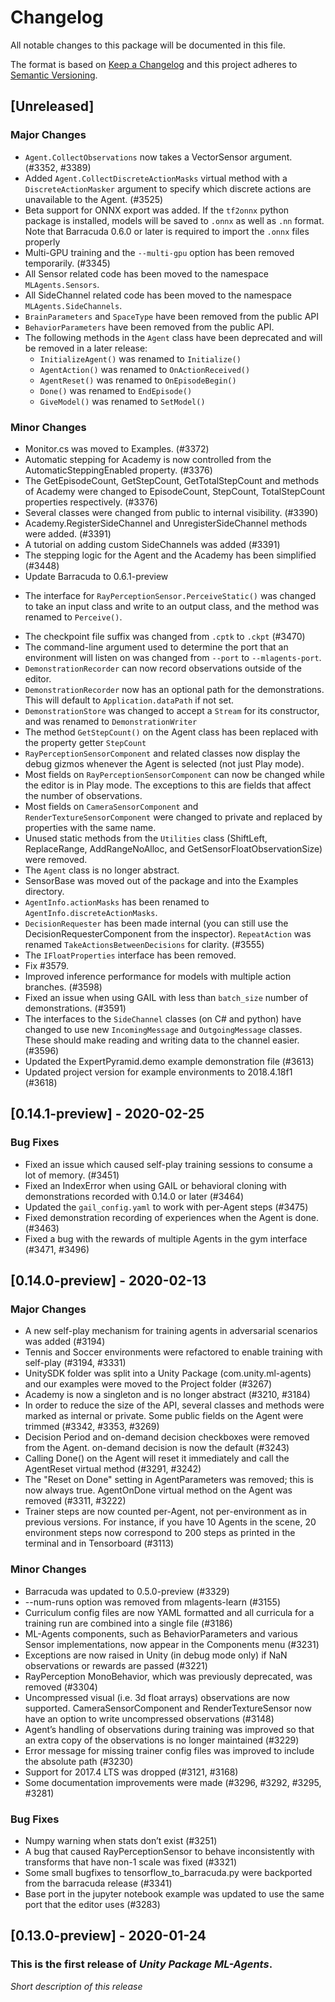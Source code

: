 # Changelog
All notable changes to this package will be documented in this file.

The format is based on [Keep a Changelog](http://keepachangelog.com/en/1.0.0/)
and this project adheres to [Semantic Versioning](http://semver.org/spec/v2.0.0.html).


## [Unreleased]
### Major Changes
 - `Agent.CollectObservations` now takes a VectorSensor argument. (#3352, #3389)
 - Added `Agent.CollectDiscreteActionMasks` virtual method with a `DiscreteActionMasker` argument to specify which discrete actions are unavailable to the Agent. (#3525)
 - Beta support for ONNX export was added. If the `tf2onnx` python package is installed, models will be saved to `.onnx` as well as `.nn` format.
 Note that Barracuda 0.6.0 or later is required to import the `.onnx` files properly
 - Multi-GPU training and the `--multi-gpu` option has been removed temporarily. (#3345)
 - All Sensor related code has been moved to the namespace `MLAgents.Sensors`.
 - All SideChannel related code has been moved to the namespace `MLAgents.SideChannels`.
 - `BrainParameters` and `SpaceType` have been removed from the public API
 - `BehaviorParameters` have been removed from the public API.
 - The following methods in the `Agent` class have been deprecated and will be removed in a later release:
   - `InitializeAgent()` was renamed to `Initialize()`
   - `AgentAction()` was renamed to `OnActionReceived()`
   - `AgentReset()` was renamed to `OnEpisodeBegin()`
   - `Done()` was renamed to `EndEpisode()`
   - `GiveModel()` was renamed to `SetModel()`

### Minor Changes
 - Monitor.cs was moved to Examples. (#3372)
 - Automatic stepping for Academy is now controlled from the AutomaticSteppingEnabled property. (#3376)
 - The GetEpisodeCount, GetStepCount, GetTotalStepCount and methods of Academy were changed to EpisodeCount, StepCount, TotalStepCount properties respectively. (#3376)
 - Several classes were changed from public to internal visibility. (#3390)
 - Academy.RegisterSideChannel and UnregisterSideChannel methods were added. (#3391)
 - A tutorial on adding custom SideChannels was added (#3391)
 - The stepping logic for the Agent and the Academy has been simplified (#3448)
 - Update Barracuda to 0.6.1-preview
 * The interface for `RayPerceptionSensor.PerceiveStatic()` was changed to take an input class and write to an output class, and the method was renamed to `Perceive()`.
 - The checkpoint file suffix was changed from `.cptk` to `.ckpt` (#3470)
 - The command-line argument used to determine the port that an environment will listen on was changed from `--port` to `--mlagents-port`.
 - `DemonstrationRecorder` can now record observations outside of the editor.
 - `DemonstrationRecorder` now has an optional path for the demonstrations. This will default to `Application.dataPath` if not set.
 - `DemonstrationStore` was changed to accept a `Stream` for its constructor, and was renamed to `DemonstrationWriter`
 - The method `GetStepCount()` on the Agent class has been replaced with the property getter `StepCount`
 - `RayPerceptionSensorComponent` and related classes now display the debug gizmos whenever the Agent is selected (not just Play mode).
 - Most fields on `RayPerceptionSensorComponent` can now be changed while the editor is in Play mode. The exceptions to this are fields that affect the number of observations.
 - Most fields on `CameraSensorComponent` and `RenderTextureSensorComponent` were changed to private and replaced by properties with the same name.
 - Unused static methods from the `Utilities` class (ShiftLeft, ReplaceRange, AddRangeNoAlloc, and GetSensorFloatObservationSize) were removed.
 - The `Agent` class is no longer abstract.
 - SensorBase was moved out of the package and into the Examples directory.
 - `AgentInfo.actionMasks` has been renamed to `AgentInfo.discreteActionMasks`.
 - `DecisionRequester` has been made internal (you can still use the DecisionRequesterComponent from the inspector). `RepeatAction` was renamed `TakeActionsBetweenDecisions` for clarity. (#3555)
 - The `IFloatProperties` interface has been removed.
 - Fix #3579.
 - Improved inference performance for models with multiple action branches. (#3598)
 - Fixed an issue when using GAIL with less than `batch_size` number of demonstrations. (#3591)
 - The interfaces to the `SideChannel` classes (on C# and python) have changed to use new  `IncomingMessage` and `OutgoingMessage` classes. These should make reading and writing data to the channel easier. (#3596)
 - Updated the ExpertPyramid.demo example demonstration file (#3613)
 - Updated project version for example environments to 2018.4.18f1 (#3618)

## [0.14.1-preview] - 2020-02-25

### Bug Fixes
- Fixed an issue which caused self-play training sessions to consume a lot of memory. (#3451)
- Fixed an IndexError when using GAIL or behavioral cloning with demonstrations recorded with 0.14.0 or later (#3464)
- Updated the `gail_config.yaml` to work with per-Agent steps (#3475)
- Fixed demonstration recording of experiences when the Agent is done. (#3463)
- Fixed a bug with the rewards of multiple Agents in the gym interface (#3471, #3496)


## [0.14.0-preview] - 2020-02-13

### Major Changes
- A new self-play mechanism for training agents in adversarial scenarios was added (#3194)
- Tennis and Soccer environments were refactored to enable training with self-play (#3194, #3331)
- UnitySDK folder was split into a Unity Package (com.unity.ml-agents) and our examples were moved to the Project folder (#3267)
- Academy is now a singleton and is no longer abstract (#3210, #3184)
- In order to reduce the size of the API, several classes and methods were marked as internal or private. Some public fields on the Agent were trimmed (#3342, #3353, #3269)
- Decision Period and on-demand decision checkboxes were removed from the Agent. on-demand decision is now the default (#3243)
- Calling Done() on the Agent will reset it immediately and call the AgentReset virtual method (#3291, #3242)
- The "Reset on Done" setting in AgentParameters was removed; this is now always true. AgentOnDone virtual method on the Agent was removed (#3311, #3222)
- Trainer steps are now counted per-Agent, not per-environment as in previous versions. For instance, if you have 10 Agents in the scene, 20 environment steps now correspond to 200 steps as printed in the terminal and in Tensorboard (#3113)

### Minor Changes
- Barracuda was updated to 0.5.0-preview (#3329)
- --num-runs option was removed from mlagents-learn (#3155)
- Curriculum config files are now YAML formatted and all curricula for a training run are combined into a single file (#3186)
- ML-Agents components, such as BehaviorParameters and various Sensor implementations, now appear in the Components menu (#3231)
- Exceptions are now raised in Unity (in debug mode only) if NaN observations or rewards are passed (#3221)
- RayPerception MonoBehavior, which was previously deprecated, was removed (#3304)
- Uncompressed visual (i.e. 3d float arrays) observations are now supported. CameraSensorComponent and RenderTextureSensor now have an option to write uncompressed observations (#3148)
- Agent’s handling of observations during training was improved so that an extra copy of the observations is no longer maintained (#3229)
- Error message for missing trainer config files was improved to include the absolute path (#3230)
- Support for 2017.4 LTS was dropped (#3121, #3168)
- Some documentation improvements were made (#3296, #3292, #3295, #3281)

### Bug Fixes
- Numpy warning when stats don’t exist (#3251)
- A bug that caused RayPerceptionSensor to behave inconsistently with transforms that have non-1 scale was fixed (#3321)
- Some small bugfixes to tensorflow_to_barracuda.py were backported from the barracuda release (#3341)
- Base port in the jupyter notebook example was updated to use the same port that the editor uses (#3283)


## [0.13.0-preview] - 2020-01-24

### This is the first release of *Unity Package ML-Agents*.

*Short description of this release*
